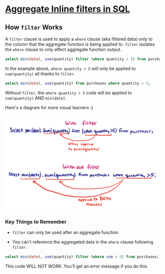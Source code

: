 # [Aggregate Inline filters in SQL](https://egghead.io/lessons/postgresql-aggregate-inline-filters-in-sql)

## How `filter` Works

A `filter` clause is used to apply a `where` clause (aka filtered data) only to the column that the aggregate function is being applied to. `filter` isolates the `where` clause to only affect aggregate function output.

```sql
select min(date), sum(quantity) filter (where quantity > 5) from purchases;
```

In the example above, `where quantity > 5` will only be applied to `sum(quantity)` all thanks to `filter`.

```sql
select min(date), sum(quantity) from purchases where quantity > 5;
```

Without `filter`, the `where quantity > 5` code will be applied to `sum(quantity)` AND `min(date)`.

Here's a diagram for more visual learners :)

![Image of code with and without filter](./images/withwithoutfilter.jpg)

### Key Things to Remember

- `filter` can only be used after an aggregate function.

- You can't reference the aggregated data in the `where` clause following `filter`.

```sql
select min(date), sum(quantity) filter (where sum > 5) from purchases;
```

This code WILL NOT WORK. You'll get an error message if you do this.
